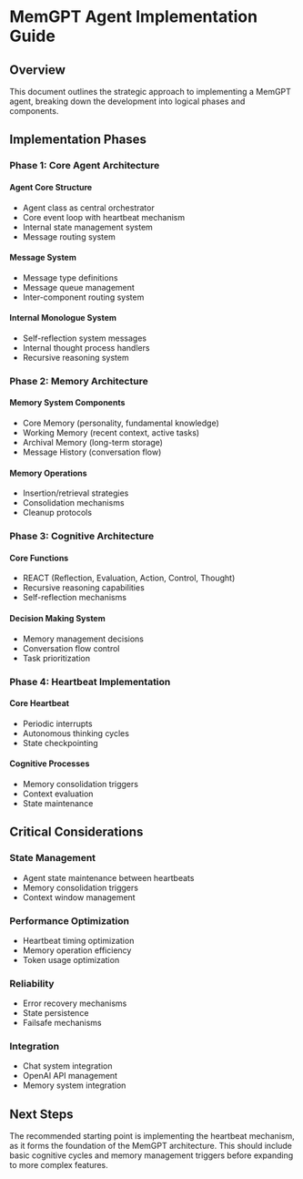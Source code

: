 # MemGPT Agent Implementation Guide

## Overview
This document outlines the strategic approach to implementing a MemGPT agent, breaking down the development into logical phases and components.

## Implementation Phases

### Phase 1: Core Agent Architecture

#### Agent Core Structure
- Agent class as central orchestrator
- Core event loop with heartbeat mechanism
- Internal state management system
- Message routing system

#### Message System
- Message type definitions
- Message queue management
- Inter-component routing system

#### Internal Monologue System
- Self-reflection system messages
- Internal thought process handlers
- Recursive reasoning system

### Phase 2: Memory Architecture

#### Memory System Components
- Core Memory (personality, fundamental knowledge)
- Working Memory (recent context, active tasks)
- Archival Memory (long-term storage)
- Message History (conversation flow)

#### Memory Operations
- Insertion/retrieval strategies
- Consolidation mechanisms
- Cleanup protocols

### Phase 3: Cognitive Architecture

#### Core Functions
- REACT (Reflection, Evaluation, Action, Control, Thought)
- Recursive reasoning capabilities
- Self-reflection mechanisms

#### Decision Making System
- Memory management decisions
- Conversation flow control
- Task prioritization

### Phase 4: Heartbeat Implementation

#### Core Heartbeat
- Periodic interrupts
- Autonomous thinking cycles
- State checkpointing

#### Cognitive Processes
- Memory consolidation triggers
- Context evaluation
- State maintenance

## Critical Considerations

### State Management
- Agent state maintenance between heartbeats
- Memory consolidation triggers
- Context window management

### Performance Optimization
- Heartbeat timing optimization
- Memory operation efficiency
- Token usage optimization

### Reliability
- Error recovery mechanisms
- State persistence
- Failsafe mechanisms

### Integration
- Chat system integration
- OpenAI API management
- Memory system integration

## Next Steps
The recommended starting point is implementing the heartbeat mechanism, as it forms the foundation of the MemGPT architecture. This should include basic cognitive cycles and memory management triggers before expanding to more complex features.